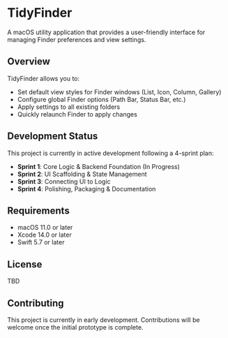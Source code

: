 # TidyFinder

A macOS utility application that provides a user-friendly interface for managing Finder preferences and view settings.

## Overview

TidyFinder allows you to:
- Set default view styles for Finder windows (List, Icon, Column, Gallery)
- Configure global Finder options (Path Bar, Status Bar, etc.)
- Apply settings to all existing folders
- Quickly relaunch Finder to apply changes

## Development Status

This project is currently in active development following a 4-sprint plan:
- **Sprint 1**: Core Logic & Backend Foundation (In Progress)
- **Sprint 2**: UI Scaffolding & State Management
- **Sprint 3**: Connecting UI to Logic
- **Sprint 4**: Polishing, Packaging & Documentation

## Requirements

- macOS 11.0 or later
- Xcode 14.0 or later
- Swift 5.7 or later

## License

TBD

## Contributing

This project is currently in early development. Contributions will be welcome once the initial prototype is complete.